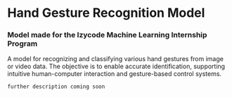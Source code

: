 # Hand Gesture Recognition Model

### Model made for the Izycode Machine Learning Internship Program

A model for recognizing and classifying various hand gestures from image or video data. The objective is to enable accurate identification, supporting intuitive human-computer interaction and gesture-based control systems.

```
further description coming soon
```